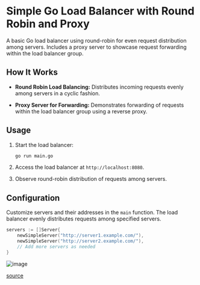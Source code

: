 # Simple Go Load Balancer with Round Robin and Proxy

A basic Go load balancer using round-robin for even request distribution among servers. Includes a proxy server to showcase request forwarding within the load balancer group.

## How It Works

- **Round Robin Load Balancing:** Distributes incoming requests evenly among servers in a cyclic fashion.
  
- **Proxy Server for Forwarding:** Demonstrates forwarding of requests within the load balancer group using a reverse proxy.

## Usage

1. Start the load balancer:

    ```bash
    go run main.go
    ```

2. Access the load balancer at `http://localhost:8080`.

3. Observe round-robin distribution of requests among servers.

## Configuration

Customize servers and their addresses in the `main` function. The load balancer evenly distributes requests among specified servers.

```go
servers := []Server{
    newSimpleServer("http://server1.example.com/"),
    newSimpleServer("http://server2.example.com/"),
    // Add more servers as needed
}
```

![image](https://github.com/tiffany831101/golang-load-balancer/assets/39373272/7ef94907-5b13-42e9-9b19-723b1c495cbb)

[source](https://www.youtube.com/watch?v=ZSDYx9eOiqo)
